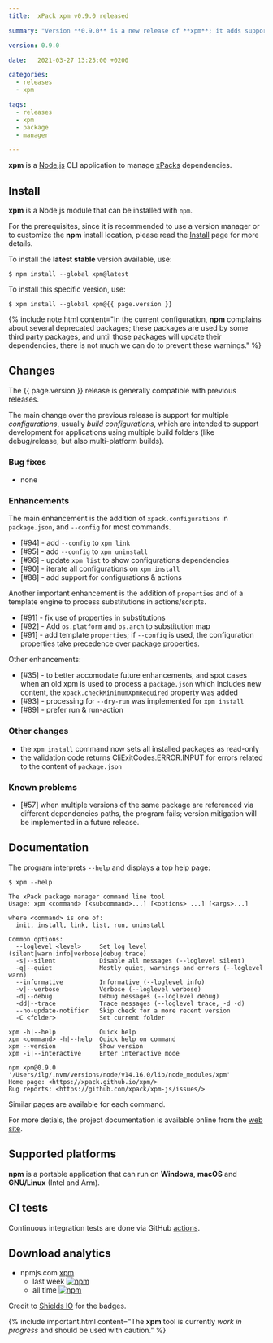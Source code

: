 ```yaml
---
title:  xPack xpm v0.9.0 released

summary: "Version **0.9.0** is a new release of **xpm**; it adds support for configurations and configuration specific dependencies."

version: 0.9.0

date:   2021-03-27 13:25:00 +0200

categories:
  - releases
  - xpm

tags:
  - releases
  - xpm
  - package
  - manager

---
```


**xpm** is a
[Node.js](https://nodejs.org/en/) CLI
application to manage
[xPacks](https://xpack.github.io/intro/#but-what-are-xpacks) dependencies.

## Install

**xpm** is a Node.js module that can be installed with `npm`.

For the prerequisites, since it is recommended
to use a version manager or to customize the **npm** install location,
please read the
[Install](https://xpack.github.io/xpm/install/) page for more details.

To install the **latest stable** version available, use:

```console
$ npm install --global xpm@latest
```

To install this specific version, use:

```console
$ xpm install --global xpm@{{ page.version }}
```

{% include note.html content="In the current configuration,
**npm** complains about several deprecated
packages; these packages are used by some third party packages, and until
those packages will update their dependencies, there is not much we can
do to prevent these warnings." %}

## Changes

The {{ page.version }} release
is generally compatible with previous releases.

The main change over the previous release is support for multiple
_configurations_, usually _build configurations_,
which are intended to support development for applications using multiple
build folders (like debug/release, but also multi-platform builds).

### Bug fixes

- none

### Enhancements

The main enhancement is the addition of `xpack.configurations` in
`package.json`, and `--config` for most commands.

- [#94] - add `--config` to `xpm link`
- [#95] - add `--config` to `xpm uninstall`
- [#96] - update `xpm list` to show configurations dependencies
- [#90] - iterate all configurations on `xpm install`
- [#88] - add support for configurations & actions

Another important enhancement is the addition of `properties` and of a
template engine to process substitutions in actions/scripts.

- [#91] - fix use of properties in substitutions
- [#92] - Add `os.platform` and `os.arch` to substitution map
- [#91] - add template `properties`; if `--config` is used, the
  configuration properties take precedence over package properties.

Other enhancements:

- [#35] - to better accomodate future enhancements, and spot cases
  when an old xpm is used to process a `package.json` which includes
  new content, the `xpack.checkMinimumXpmRequired` property was added
- [#93] - processing for `--dry-run` was implemented for `xpm install`
- [#89] - prefer run & run-action

### Other changes

- the `xpm install` command now sets all installed packages as read-only
- the validation code returns CliExitCodes.ERROR.INPUT for errors
  related to the content of `package.json`

### Known problems

- [#57] when multiple versions of the same package are referenced
  via different dependencies paths, the program fails; version
  mitigation will be implemented in a future release.

## Documentation

The program interprets `--help` and displays a top help page:

```console
$ xpm --help

The xPack package manager command line tool
Usage: xpm <command> [<subcommand>...] [<options> ...] [<args>...]

where <command> is one of:
  init, install, link, list, run, uninstall

Common options:
  --loglevel <level>     Set log level (silent|warn|info|verbose|debug|trace) 
  -s|--silent            Disable all messages (--loglevel silent) 
  -q|--quiet             Mostly quiet, warnings and errors (--loglevel warn) 
  --informative          Informative (--loglevel info) 
  -v|--verbose           Verbose (--loglevel verbose) 
  -d|--debug             Debug messages (--loglevel debug) 
  -dd|--trace            Trace messages (--loglevel trace, -d -d) 
  --no-update-notifier   Skip check for a more recent version 
  -C <folder>            Set current folder 

xpm -h|--help            Quick help 
xpm <command> -h|--help  Quick help on command 
xpm --version            Show version 
xpm -i|--interactive     Enter interactive mode 

npm xpm@0.9.0 '/Users/ilg/.nvm/versions/node/v14.16.0/lib/node_modules/xpm'
Home page: <https://xpack.github.io/xpm/>
Bug reports: <https://github.com/xpack/xpm-js/issues/>
```

Similar pages are available for each command.

For more detials, the project documentation is available online from the
[web site](https://xpack.github.io/xpm/).

## Supported platforms

**npm** is a portable application that can run on
**Windows**, **macOS** and **GNU/Linux** (Intel and Arm).

## CI tests

Continuous integration tests are done via GitHub
[actions](https://github.com/xpack/xpm-js/actions).

## Download analytics

- npmjs.com [xpm](https://www.npmjs.com/package/xpm)
  - last week [![npm](https://img.shields.io/npm/dw/xpm.svg)](https://www.npmjs.com/package/xpm/)
  - all time [![npm](https://img.shields.io/npm/dt/xpm.svg)](https://www.npmjs.com/package/xpm/)

Credit to [Shields IO](https://shields.io) for the badges.

{% include important.html content="The **xpm** tool is currently _work in
progress_ and should be used with caution." %}
